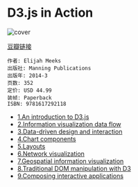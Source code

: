 # D3.js in Action
![cover](https://img3.doubanio.com/lpic/s27317765.jpg)

[豆瓣链接](https://book.douban.com/subject/25850033/)

    作者: Elijah Meeks
    出版社: Manning Publications
    出版年: 2014-3
    页数: 352
    定价: USD 44.99
    装帧: Paperback
    ISBN: 9781617292118

- [1.An introduction to D3.js][1]
- [2.Information visualization data flow][2]
- [3.Data-driven design and interaction][3]
- [4.Chart components][4]
- [5.Layouts][5]
- [6.Network visualization][6]
- [7.Geospatial information visualization][7]
- [8.Traditional DOM manipulation with D3][8]
- [9.Composing interactive applications][9]


[1]: d3js_in_action/d3js_in_action_ch1.md
[2]: d3js_in_action/d3js_in_action_ch2.md
[3]: d3js_in_action/d3js_in_action_ch3.md
[4]: d3js_in_action/d3js_in_action_ch4.md
[5]: d3js_in_action/d3js_in_action_ch5.md
[6]: d3js_in_action/d3js_in_action_ch6.md
[7]: d3js_in_action/d3js_in_action_ch7.md
[8]: d3js_in_action/d3js_in_action_ch8.md
[9]: d3js_in_action/d3js_in_action_ch9.md
[10]: d3js_in_action/d3js_in_action_ch10.md
[11]: d3js_in_action/d3js_in_action_ch11.md
[12]: d3js_in_action/d3js_in_action_ch12.md
